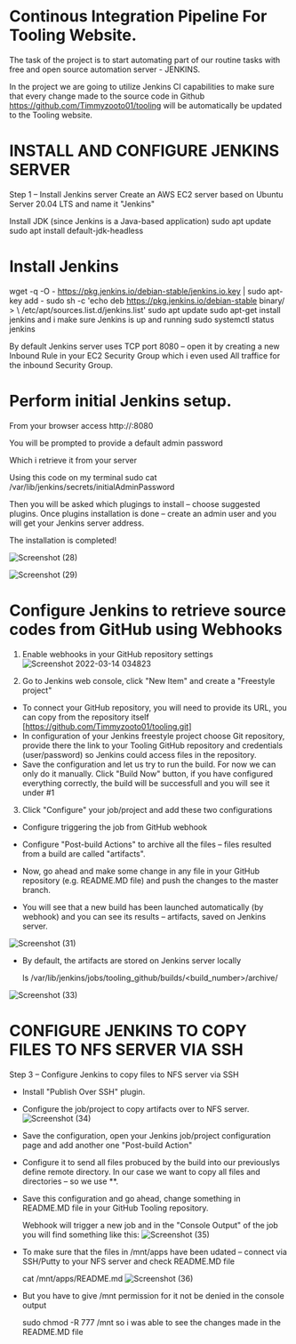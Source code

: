 # Continous Integration Pipeline For Tooling Website.
The task of the project is to start automating part of our routine tasks with free and open source automation server - JENKINS.

In the project we are going to utilize Jenkins CI capabilities to make sure that every change made to the source code in Github https://github.com/Timmyzooto01/tooling will be automatically be updated to the Tooling website.

# INSTALL AND CONFIGURE JENKINS SERVER
Step 1 – Install Jenkins server
Create an AWS EC2 server based on Ubuntu Server 20.04 LTS and name it "Jenkins"

Install JDK (since Jenkins is a Java-based application)
sudo apt update
sudo apt install default-jdk-headless
# Install Jenkins
wget -q -O - https://pkg.jenkins.io/debian-stable/jenkins.io.key | sudo apt-key add -
sudo sh -c 'echo deb https://pkg.jenkins.io/debian-stable binary/ > \ /etc/apt/sources.list.d/jenkins.list'
sudo apt update
sudo apt-get install jenkins
and i make sure Jenkins is up and running
sudo systemctl status jenkins

By default Jenkins server uses TCP port 8080 – open it by creating a new Inbound Rule in your EC2 Security Group which i even used All traffice for the inbound Security Group.
# Perform initial Jenkins setup.
From your browser access http://<Jenkins-Server-Public-IP-Address-or-Public-DNS-Name>:8080

You will be prompted to provide a default admin password

Which i retrieve it from your server

Using this code on my terminal sudo cat /var/lib/jenkins/secrets/initialAdminPassword

Then you will be asked which plugings to install – choose suggested plugins.
Once plugins installation is done – create an admin user and you will get your Jenkins server address.

The installation is completed!

![Screenshot (28)](https://user-images.githubusercontent.com/88409151/158101412-2b71c87a-0fb8-4a26-8299-68d5357861b1.png)

![Screenshot (29)](https://user-images.githubusercontent.com/88409151/158101989-d897faa9-2dfe-46c3-a61d-8d4add97c570.png)

# Configure Jenkins to retrieve source codes from GitHub using Webhooks
1. Enable webhooks in your GitHub repository settings
![Screenshot 2022-03-14 034823](https://user-images.githubusercontent.com/88409151/158101642-8f28f70b-3c89-4954-8d03-163435a18f44.png)



2. Go to Jenkins web console, click "New Item" and create a "Freestyle project"
* To connect your GitHub repository, you will need to provide its URL, you can copy from the repository itself [https://github.com/Timmyzooto01/tooling.git]
* In configuration of your Jenkins freestyle project choose Git repository, provide there the link to your Tooling GitHub repository and credentials (user/password) so Jenkins could access files in the repository.
* Save the configuration and let us try to run the build. For now we can only do it manually.
Click "Build Now" button, if you have configured everything correctly, the build will be successfull and you will see it under #1

3. Click "Configure" your job/project and add these two configurations
* Configure triggering the job from GitHub webhook
* Configure "Post-build Actions" to archive all the files – files resulted from a build are called "artifacts".

* Now, go ahead and make some change in any file in your GitHub repository (e.g. README.MD file) and push the changes to the master branch.

* You will see that a new build has been launched automatically (by webhook) and you can see its results – artifacts, saved on Jenkins server.

![Screenshot (31)](https://user-images.githubusercontent.com/88409151/158102516-b808cf75-f474-4489-b3b5-fab1eb17cac4.png)
  
* By default, the artifacts are stored on Jenkins server locally
  
  ls /var/lib/jenkins/jobs/tooling_github/builds/<build_number>/archive/
 
![Screenshot (33)](https://user-images.githubusercontent.com/88409151/158102711-09f08e8c-7d78-4d7e-ba9b-5b49cfc72f12.png)
  
 # CONFIGURE JENKINS TO COPY FILES TO NFS SERVER VIA SSH
  Step 3 – Configure Jenkins to copy files to NFS server via SSH
  
* Install "Publish Over SSH" plugin.
* Configure the job/project to copy artifacts over to NFS server.
  ![Screenshot (34)](https://user-images.githubusercontent.com/88409151/158103227-153e5ed8-60ec-414b-b0b2-afec25f6c9ce.png)
  
* Save the configuration, open your Jenkins job/project configuration page and add another one "Post-build Action"
* Configure it to send all files probuced by the build into our previouslys define remote directory. In our case we want to copy all files and directories – so we use **.
* Save this configuration and go ahead, change something in README.MD file in your GitHub Tooling repository.
  
  Webhook will trigger a new job and in the "Console Output" of the job you will find something like this:
  ![Screenshot (35)](https://user-images.githubusercontent.com/88409151/158103501-333d9cbb-c7ef-4928-8d96-0a85e62c73b5.png)
* To make sure that the files in /mnt/apps have been udated – connect via SSH/Putty to your NFS server and check README.MD file
  
  cat /mnt/apps/README.md
  ![Screenshot (36)](https://user-images.githubusercontent.com/88409151/158103682-f1a22c05-fbb3-414d-a1a5-f4c25007fc90.png)
* But you have to give /mnt permission for it not be denied in the console output 
  
  sudo chmod -R 777 /mnt
  so i was able to see the changes made in the README.MD file 
  

  











